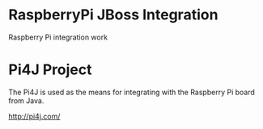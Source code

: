 # RaspberryPi JBoss Integration

Raspberry Pi integration work

# Pi4J Project
The Pi4J is used as the means for integrating with the Raspberry Pi board from Java.

http://pi4j.com/